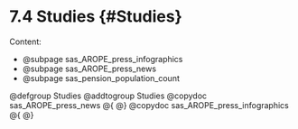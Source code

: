 # 7.4 Studies {#Studies}

Content:

- @subpage sas_AROPE_press_infographics
- @subpage sas_AROPE_press_news
- @subpage sas_pension_population_count

@defgroup Studies
@addtogroup Studies
@copydoc sas_AROPE_press_news
@{
@}
@copydoc sas_AROPE_press_infographics
@{
@}
